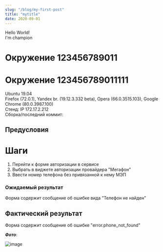 ```yaml
---
slug: "/blog/my-first-post"
title: "mytitle"
date: 2020-09-01
---
```


<!-- <link href="../styles/style.css" rel="stylesheet"></link> -->
Hello World! <br>
I'm champion

# Окружение 123456789011
# Окружение 123456789011111

Ubuntu 19.04  
Firefox (72.0.1), Yandex br. (19.12.3.332 beta), Opera (66.0.3515.103), Google Chrome (80.0.3987.100)  
Стенд: IP 172.17.2.212  
Сборка/последний коммит: 


## Предусловия




# Шаги

1. Перейти к форме авторизации в сервисе
1. Выбрать в виджете авторизации провайдера "Мегафон"
1. Ввести номер телефона без привязанной к нему МЭП





### Ожидаемый результат

Форма содержит сообщение об ошибке вида "Телефон не найден"

## Фактический результат

Форма содержит сообщение об ошибке  "error.phone_not_found"

***Фото***:  


![image](/uploads/89ab5d813cc20d656c3d1a64bcf724c9/image.png)